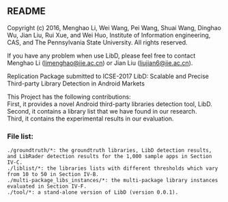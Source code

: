 README
------
Copyright (c) 2016, Menghao Li, Wei Wang, Pei Wang, Shuai Wang, Dinghao Wu, Jian Liu, Rui Xue, and Wei Huo, Institute of Information engineering, CAS, and The Pennsylvania State University. All rights reserved.

If you have any problem when use LibD, please feel free to contact Menghao Li (limenghao@iie.ac.cn) or Jian Liu (liujian6@iie.ac.cn). 

Replication Package submitted to ICSE-2017
LibD: Scalable and Precise Third-party Library Detection in Android Markets


This Project has the following contributions:  
First, it provides a novel Android third-party libraries detection tool, LibD.  
Second, it contains a library list that we have found in our research.  
Third, it contains the experimental results in our evaluation.   

### File list:  
	./groundtruth/*: the groundtruth libraries, LibD detection results, and LibRader detection results for the 1,000 sample apps in Section IV-C.  
	./liblist/*: the libraries lists with different thresholds which vary from 10 to 50 in Section IV-B.   
	./multi-package_libs_instances/*: the multi-package library instances evaluated in Section IV-F.  
	./tool/*: a stand-alone version of LibD (version 0.0.1).  
